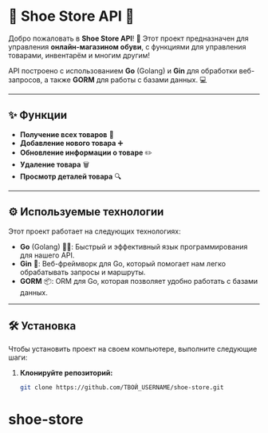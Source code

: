 # 👟 **Shoe Store API** 🛒

Добро пожаловать в **Shoe Store API**! 🚀 Этот проект предназначен для управления **онлайн-магазином обуви**, с функциями для управления товарами, инвентарём и многим другим!

API построено с использованием **Go** (Golang) и **Gin** для обработки веб-запросов, а также **GORM** для работы с базами данных. 💻

---

## ✨ **Функции**

- **Получение всех товаров** 👟
- **Добавление нового товара** ➕
- **Обновление информации о товаре** ✏️
- **Удаление товара** 🗑️
- **Просмотр деталей товара** 🔍

---

## ⚙️ **Используемые технологии**

Этот проект работает на следующих технологиях:

- **Go** (Golang) 🦸‍♂️: Быстрый и эффективный язык программирования для нашего API.
- **Gin** 🍃: Веб-фреймворк для Go, который помогает нам легко обрабатывать запросы и маршруты.
- **GORM** 📦: ORM для Go, которая позволяет удобно работать с базами данных.

---

## 🛠️ **Установка**

Чтобы установить проект на своем компьютере, выполните следующие шаги:

1. **Клонируйте репозиторий:**
   ```bash
   git clone https://github.com/ТВОЙ_USERNAME/shoe-store.git
# shoe-store